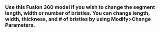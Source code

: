 ### Use this Fusion 360 model if you wish to change the segment length, width or number of bristles. You can change length, width, thickness, and # of bristles by using Modify>Change Parameters. 
